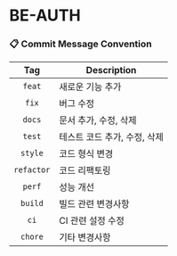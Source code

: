 # BE-AUTH

### 📋 Commit Message Convention
| Tag | Description |
| :---: | --- |
| `feat` | 새로운 기능 추가 |
| `fix` | 버그 수정 |
| `docs` | 문서 추가, 수정, 삭제 |
| `test` | 테스트 코드 추가, 수정, 삭제 |
| `style` | 코드 형식 변경 |
| `refactor` | 코드 리팩토링 |
| `perf` | 성능 개선 |
| `build` | 빌드 관련 변경사항 |
| `ci` | CI 관련 설정 수정 |
| `chore` | 기타 변경사항 |
